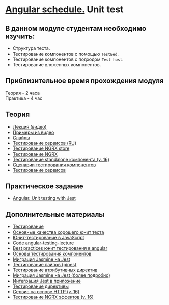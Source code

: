 # [Angular schedule.](../../README.md) Unit test

## В данном модуле студентам необходимо изучить:

- Структура теста.
- Тестирование компонентов с помощью `TestBed`.
- Тестирование компонентов с подходом `Test host`.
- Тестирование вложенных компонентов.

## Приблизительное время прохождения модуля

Теория - 2 часа  
Практика - 4 час

## Теория

- [Лекция (видео)](https://youtu.be/MSXCNHrmk9U)
- [Примеры из видео](https://github.com/pavelrazuvalau/angular-lectures/tree/master/angular-unit-testing)
- [Слайды](https://slides.com/pavelrazuvalau/angular-unit-testing)
- [Тестирование сервисов (RU)](https://medium.com/fafnur/%D1%82%D0%B5%D1%81%D1%82%D0%B8%D1%80%D0%BE%D0%B2%D0%B0%D0%BD%D0%B8%D0%B5-%D1%81%D0%B5%D1%80%D0%B2%D0%B8%D1%81%D0%BE%D0%B2-%D0%B2-angular-%D1%81-%D0%BF%D0%BE%D0%BC%D0%BE%D1%89%D1%8C%D1%8E-jest-%D1%82%D0%B5%D1%81%D1%82%D0%B8%D1%80%D0%BE%D0%B2%D0%B0%D0%BD%D0%B8%D0%B5-%D1%80%D0%B5%D0%B0%D0%BA%D1%82%D0%B8%D0%B2%D0%BD%D0%BE%D0%B9-%D0%B0%D1%81%D0%B8%D0%BD%D1%85%D1%80%D0%BE%D0%BD%D0%BD%D0%BE%D0%B9-%D0%BB%D0%BE%D0%B3%D0%B8%D0%BA%D0%B8-396ba5eca147)
- [Тестирование NGRX store](https://itnext.io/complete-testing-of-angular-ngrx-store-with-jest-a4ac5fb55e23)
- [Тестирование NGRX](https://next.ngrx.io/guide/store/testing)
- [Тестирование standalone компонента (v. 16)](http://www.kamilkonopka.eu/posts/testing-angular-16-standalone-components-with-jest)
- [Сценарии тестирования компонентов](https://angular.io/guide/testing-components-scenarios#component-testing-scenarios)
- [Тестирование сервисов](https://angular.io/guide/testing-services)

## Практическое задание

- [Angular. Unit testing with Jest](../../../tasks/angular/unit-testing-jest.md)

## Дополнительные материалы

- [Тестирование](https://angular.io/guide/testing)
- [Основные качества хорошего юнит теста](https://www.kenneth-truyers.net/2012/12/15/key-qualities-of-a-good-unit-test/)
- [Юнит-тестирование в JavaScript](https://www.youtube.com/watch?v=Eu35xM76kKY)
- [Code angular-testing-lecture](https://github.com/stas-dolgachov/angular-testing-lecture)
- [Best practices юнит тестирования в angular](https://gorillalogic.com/blog/best-practices-for-angular-unit-testing)
- [Основы тестирования компонентов](https://angular.io/guide/testing-components-basics)
- [Миграция Jasmine на Jest](https://jestjs.io/docs/migration-guide)
- [Тестирование пайпов (pipes)](https://angular.io/guide/testing-pipes)
- [Тестирование атрибутивных директив](https://angular.io/guide/testing-attribute-directives)
- [Миграция Jasmine на Jest (более подробно)](https://dev.to/this-is-angular/migrate-from-jasmine-to-jest-and-testing-in-angular-286i)
- [Интеграция Jest в приложение](https://timdeschryver.dev/blog/integrate-jest-into-an-angular-application-and-library)
- [Тестирование директивы](https://blog.stackademic.com/testing-standalone-directive-with-jest-in-angular-16-90f2781a26c3)
- [Сервис на основе HTTP (v. 16)](https://blog.stackademic.com/testing-http-based-services-within-angular-16-with-jest-c9e867e22632)
- [Тестирование NGRX эффектов (v. 16)](https://blog.stackademic.com/testing-functional-ngrx-effects-in-angular-16-with-jest-28e2d615a50d)
